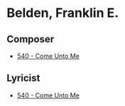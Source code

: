 # Belden, Franklin E.

## Composer

- [540 - Come Unto Me](/hymns/540.md)

## Lyricist

- [540 - Come Unto Me](/hymns/540.md)

